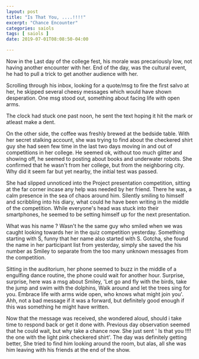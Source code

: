 ```yaml
---
layout: post
title: "Is That You, ....!!!!"
excerpt: "Chance Encounter"
categories: saiols
tags: [ saiols ]
date: 2019-07-01T08:08:50-04:00

---
```


Now in the Last day of the college fest, his morale was precariously low, not having
another encounter with her. End of the day, was the cultural event, he had to pull a trick
to get another audience with her.

Scrolling through his inbox, looking for a quote/msg to fire the first salvo at her,
he skipped several cheesy messages which would have shown desperation. One msg stood out, something
about facing life with open arms.

The clock had stuck one past noon, he sent the text hoping it hit the mark or atleast make a dent.

On the other side, the coffee was freshly brewed at the bedside table. With her secret
stalking account, she was trying to find about the checkered shirt guy she had seen few time in the last two days
moving in and out of competitions in her college. He seemed ok, without too much glitter and showing off, he seemed to posting
about books and underwater robots. She confirmed that he wasn't from her college, but from the neighboring city.
Why did it seem far but yet nearby, the initial test was passed.

She had slipped unnoticed into the Project presentation competition, sitting at the far corner incase any help
was needed by her friend.  There he was, a calm presence in the sea of chaos around him. Silently smiling to himself
and scribbling into his diary, what could he have been writing in the middle of the competition. While everyone's head
was stuck into their smartphones, he seemed to be setting himself up for the next presentation.

What was his name ? Wasn't he the same guy who smiled when we was caught looking towards her in the quiz competition
yesterday. Something starting with S, funny that her name also started with S. Gotcha, she found the name in her participant list
from yesterday, simply she saved the his number as Smiley to separate from the too many unknown messages from the competition.

Sitting in the auditorium, her phone seemed to buzz in the middle of a engulfing dance routine, the phone could wait for another hour.
Surprise, surprise, here was a msg about Smiley,
'Let go and fly with the birds, take the jump and swim with the dolphins, Walk around and let the trees sing for you. Embrace life with arms wide open, who knows what might join you'. Ahh, not a bad message if it was a forward, but definitely good enough if this was something he might have written.

Now that the message was received, she wondered aloud, should i take time to respond back or get it done with. Previous day observation seemed that he could wait, but why take a chance now.
She just sent ' Is that you !!!! the one with the light pink checkered shirt'. The day was definitely getting better, She tried to find him looking around the room, but alas, all she was him leaving with his friends at the end of the show.
